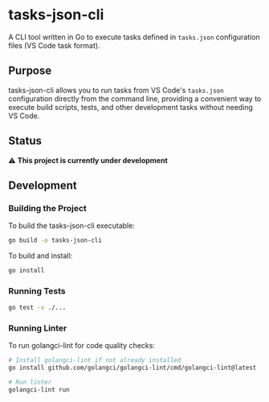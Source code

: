 # tasks-json-cli

A CLI tool written in Go to execute tasks defined in `tasks.json` configuration files (VS Code task format).

## Purpose

tasks-json-cli allows you to run tasks from VS Code's `tasks.json` configuration directly from the command line, providing a convenient way to execute build scripts, tests, and other development tasks without needing VS Code.

## Status

⚠️ **This project is currently under development**

## Development

### Building the Project

To build the tasks-json-cli executable:

```bash
go build -o tasks-json-cli
```

To build and install:

```bash
go install
```

### Running Tests

```bash
go test -v ./...
```

### Running Linter

To run golangci-lint for code quality checks:

```bash
# Install golangci-lint if not already installed
go install github.com/golangci/golangci-lint/cmd/golangci-lint@latest

# Run linter
golangci-lint run
```